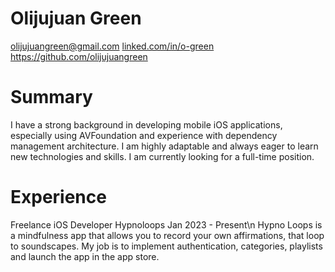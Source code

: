 # Olijujuan Green
olijujuangreen@gmail.com
[linked.com/in/o-green ](https://www.linkedin.com/in/o-green/)         
https://github.com/olijujuangreen


# Summary
I have a strong background in developing mobile iOS applications, especially using AVFoundation and experience
with dependency management architecture. I am highly adaptable and always eager to learn new technologies
and skills. I am currently looking for a full-time position.


# Experience
Freelance iOS Developer
Hypnoloops
Jan 2023 - Present\n
Hypno Loops is a mindfulness app that allows you to record
your own affirmations, that loop to soundscapes. My job is to
implement authentication, categories, playlists and launch the
app in the app store.
